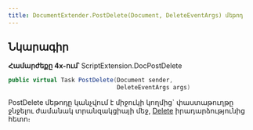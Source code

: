 ```yaml
---
title: DocumentExtender.PostDelete(Document, DeleteEventArgs) մեթոդ
---
```


## Նկարագիր

**Համարժեքը 4x-ում՝** ScriptExtension.DocPostDelete

```c#
public virtual Task PostDelete(Document sender, 
                               DeleteEventArgs args)
```

PostDelete մեթոդը կանչվում է միջուկի կողմից` փաստաթուղթը ջնջելու ժամանակ տրանզակցիայի մեջ, [Delete](https://armsoft.github.io/as4x-docs/HTM/ProgrGuide/ScriptProcs/Delete.html) իրադարձությունից հետո։ 

